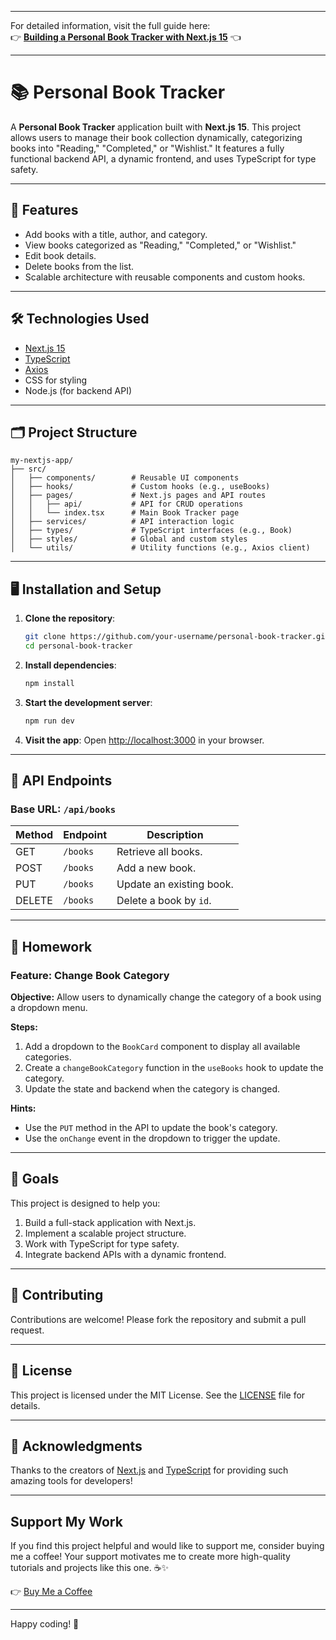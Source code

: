 
---

For detailed information, visit the full guide here:  
👉 **[Building a Personal Book Tracker with Next.js 15](https://thecodeconduit.com/building-a-personal-book-tracker-with-next-js-15-complete-guide-with-type-script-and-es-lint-configuration)** 👈  

---

# 📚 **Personal Book Tracker** 

A **Personal Book Tracker** application built with **Next.js 15**. This project allows users to manage their book collection dynamically, categorizing books into "Reading," "Completed," or "Wishlist." It features a fully functional backend API, a dynamic frontend, and uses TypeScript for type safety.

---

## 🚀 **Features**

- Add books with a title, author, and category.
- View books categorized as "Reading," "Completed," or "Wishlist."
- Edit book details.
- Delete books from the list.
- Scalable architecture with reusable components and custom hooks.

---

## 🛠️ **Technologies Used**

- [Next.js 15](https://nextjs.org/)
- [TypeScript](https://www.typescriptlang.org/)
- [Axios](https://axios-http.com/)
- CSS for styling
- Node.js (for backend API)

---

## 🗂️ **Project Structure**

```
my-nextjs-app/
├── src/
│   ├── components/        # Reusable UI components
│   ├── hooks/             # Custom hooks (e.g., useBooks)
│   ├── pages/             # Next.js pages and API routes
│   │   ├── api/           # API for CRUD operations
│   │   └── index.tsx      # Main Book Tracker page
│   ├── services/          # API interaction logic
│   ├── types/             # TypeScript interfaces (e.g., Book)
│   ├── styles/            # Global and custom styles
│   └── utils/             # Utility functions (e.g., Axios client)
```

---

## 🖥️ **Installation and Setup**

1. **Clone the repository**:
   ```bash
   git clone https://github.com/your-username/personal-book-tracker.git
   cd personal-book-tracker
   ```

2. **Install dependencies**:
   ```bash
   npm install
   ```

3. **Start the development server**:
   ```bash
   npm run dev
   ```

4. **Visit the app**:
   Open [http://localhost:3000](http://localhost:3000) in your browser.

---

## 🧩 **API Endpoints**

### Base URL: `/api/books`

| Method | Endpoint | Description                     |
|--------|----------|---------------------------------|
| GET    | `/books` | Retrieve all books.            |
| POST   | `/books` | Add a new book.                |
| PUT    | `/books` | Update an existing book.       |
| DELETE | `/books` | Delete a book by `id`.         |

---

## 📝 **Homework**

### **Feature: Change Book Category**

**Objective:** Allow users to dynamically change the category of a book using a dropdown menu.

**Steps:**
1. Add a dropdown to the `BookCard` component to display all available categories.
2. Create a `changeBookCategory` function in the `useBooks` hook to update the category.
3. Update the state and backend when the category is changed.

**Hints:**
- Use the `PUT` method in the API to update the book's category.
- Use the `onChange` event in the dropdown to trigger the update.

---

## 🎯 **Goals**

This project is designed to help you:
1. Build a full-stack application with Next.js.
2. Implement a scalable project structure.
3. Work with TypeScript for type safety.
4. Integrate backend APIs with a dynamic frontend.

---

## 🤝 **Contributing**

Contributions are welcome! Please fork the repository and submit a pull request.

---

## 📜 **License**

This project is licensed under the MIT License. See the [LICENSE](LICENSE) file for details.

---

## 🎉 **Acknowledgments**

Thanks to the creators of [Next.js](https://nextjs.org/) and [TypeScript](https://www.typescriptlang.org/) for providing such amazing tools for developers! 

---

## **Support My Work**
If you find this project helpful and would like to support me, consider buying me a coffee! Your support motivates me to create more high-quality tutorials and projects like this one. ☕✨

👉 [Buy Me a Coffee](https://buymeacoffee.com/thecodeconduit)

---

Happy coding! 🚀
